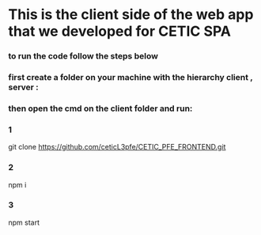 # This is the client side of the web app that we developed for CETIC SPA



### to run the code follow the steps below
### first create a folder on your machine with the hierarchy client , server  :
### then open the cmd on the client folder and run:

### 1 
git clone https://github.com/ceticL3pfe/CETIC_PFE_FRONTEND.git

### 2
npm i
### 3
npm start
